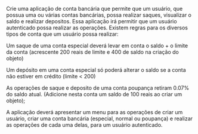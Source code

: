 Crie uma aplicação de conta bancária que permite que um usuário, que possua uma ou várias contas bancárias, possa realizar saques, visualizar o saldo e realizar depositos. Essa aplicação irá permitir que um usuário autenticado possa realizar as operações.
Existem regras para os diversos tipos de conta que um usuário possa realizar:

Um saque de uma conta especial deverá levar em conta o saldo + o limite da conta (acrescente 200 reais de limite e 400 de saldo na criação do objeto)

Um depósito em uma conta especial só poderá alterar o saldo se a conta não estiver em crédito (limite < 200)

As operações de saque e deposito de uma conta poupança retiram 0.07% do saldo atual. (Adicione nesta conta um saldo de 100 reais ao criar um objeto);

A aplicação deverá apresentar um menu para as operações de criar um usuário, criar uma conta bancária (especial, normal ou poupança) e realizar as operações de cada uma delas, para um usuário autenticado.